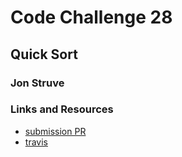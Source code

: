 # Code Challenge 28

## Quick Sort

### Jon Struve

### Links and Resources
* [submission PR](https://github.com/OCDAmmo3/data-structures-and-algorithms/pull/34)
* [travis](https://travis-ci.com/OCDAmmo3/data-structures-and-algorithms/builds/133267332)